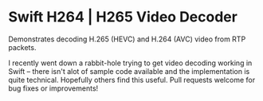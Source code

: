 # Swift H264 | H265 Video Decoder
Demonstrates decoding H.265 (HEVC) and H.264 (AVC) video from RTP packets.

I recently went down a rabbit-hole trying to get video decoding working in Swift – there isn't alot of sample code available and the implementation is quite technical. Hopefully others find this useful. Pull requests welcome for bug fixes or improvements!
